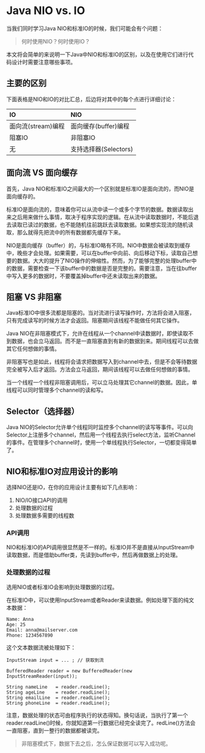 # Java NIO vs. IO

当我们同时学习Java NIO和标准IO的时候，我们可能会有个问题：

> 何时使用NIO？何时使用IO？

本文将会简单的来说明一下Java中NIO和标准IO的区别，以及在使用它们进行代码设计时需要注意哪些事项。

## 主要的区别

下面表格是NIO和IO的对比汇总，后边将对其中的每个点进行详细讨论：

| IO | NIO |
| :--- | :--- |
| 面向流\(stream\)编程 | 面向缓存\(buffer\)编程 |
| 阻塞IO | 非阻塞IO |
| 无 | 支持选择器\(Selectors\) |

## 面向流 VS 面向缓存

首先，Java NIO和标准IO之间最大的一个区别就是标准IO是面向流的，而NIO是面向缓存的。

标准IO是面向流的，意味着你可以从流中读一个或多个字节的数据。数据读取出来之后用来做什么事情，取决于程序实现的逻辑。在从流中读取数据时，不能后退去读取已读过的数据，也不能随机往前跳跃去读取数据。如果想实现流的随机读取，那么就得先把流中的所有数据都先缓存下来。

NIO是面向缓存（buffer）的，与标准IO略有不同。NIO中数据会被读取到缓存中，晚些才会处理。如果需要，可以在buffer中向前、向后移动下标，读取自己想要的数据。大大的提升了NIO操作的伸缩性。然而，为了能够完整的处理buffer中的数据，需要检查一下该buffer中的数据是否是完整的。需要注意，当在往buffer中写入更多的数据时，不要覆盖掉buffer中还未读取出来的数据。

## 阻塞 VS 非阻塞

Java标准IO中很多流都是阻塞的。当对流进行读写操作时，方法将会进入阻塞，只有完成读写的时候方法才会返回。阻塞期间该线程不能做任何其它操作。

Java NIO在非阻塞模式下，允许在线程从一个channel中读数据时，即使读取不到数据，也会立马返回。而不是一直阻塞直到有新的数据到来。期间线程可以去做其它任何想做的事情。

非阻塞写也是如此，线程将会请求把数据写入到channel中去，但是不会等待数据完全被写入后才返回。方法会立马返回，期间该线程可以去做任何想做的事情。

当一个线程一个线程非阻塞调用后，可以立马处理其它channel的数据。因此，单线程可以同时管理多个channel的读和写。

## Selector（选择器）

Java NIO的Selector允许单个线程同时监控多个channel的读写等事件。可以向Selector上注册多个channel，然后用一个线程去执行select方法，监听Channel的事件。在管理多个channel时，使用一个单线程执行Selector，一切都变得简单了。

## NIO和标准IO对应用设计的影响

选择NIO还是IO，在你的应用设计主要有如下几点影响：

1. NIO/IO接口API的调用
2. 处理数据的过程
3. 处理数据多需要的线程数

### API调用

NIO和标准IO的API调用很显然是不一样的。标准IO并不是直接从InputStream中读取数据，而是借助buffer类，先读到buffer中，然后再做数据上的处理。

### 处理数据的过程

选用NIO或者标准IO会影响到处理数据的过程。

在标准IO中，可以使用InputStream或者Reader来读数据。例如处理下面的纯文本数据：

```
Name: Anna
Age: 25
Email: anna@mailserver.com
Phone: 1234567890
```

这个文本数据流被处理如下：

```
InputStream input = ... ; // 获取到流

BufferedReader reader = new BufferedReader(new InputStreamReader(input));

String nameLine   = reader.readLine();
String ageLine    = reader.readLine();
String emailLine  = reader.readLine();
String phoneLine  = reader.readLine();
```

注意，数据处理的状态可由程序执行的状态得知。换句话说，当执行了第一个reader.readLine\(\)时候，你就知道第一行数据已经完全读完了。redLine\(\)方法会一直阻塞，直到一整行的数据都被读完。

> 非阻塞模式下，数据下去之后，怎么保证数据可以写入成功呢。



